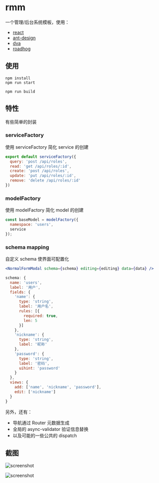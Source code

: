 # rmm

一个管理/后台系统模板，使用：

* [react](https://facebook.github.io/react/)
* [ant-design](https://ant.design/)
* [dva](https://github.com/dvajs/dva)
* [roadhog](https://github.com/sorrycc/roadhog)

## 使用

```
npm install
npm run start

npm run build
```

## 特性

有些简单的封装

### serviceFactory

使用 serviceFactory 简化 service 的创建

```javascript
export default serviceFactory({
  query: 'post /api/roles',
  read: 'get /api/roles/:id',
  create: 'post /api/roles',
  update: 'put /api/roles/:id',
  remove: 'delete /api/roles/:id'
})
```

### modelFactory

使用 modelFactory 简化 model 的创建

```javascript
const baseModel = modelFactory({
  namespace: 'users',
  service
});
```

### schema mapping

自定义 schema 使界面可配置化

```jsx
<NormalFormModal schema={schema} editing={editing} data={data} />
```

```js
schema: {
  name: 'users',
  label: '用户',
  fields: {
    'name': {
      type: 'string',
      label: '用户名',
      rules: [{
        required: true,
        len: 5
      }]
    },
    'nickname': {
      type: 'string',
      label: '昵称'
    },
    'password': {
      type: 'string',
      label: '密码',
      uihint: 'password'
    }
  },
  views: {
    add: ['name', 'nickname', 'password'],
    edit: ['nickname']
  }
}
```

另外，还有：

* 导航通过 Router 元数据生成
* 全局的 async-validator 验证信息替换
* 以及可能的一些公共的 dispatch



## 截图

![screenshot](docs/screenshots/login.png)

![screenshot](docs/screenshots/users.png)



